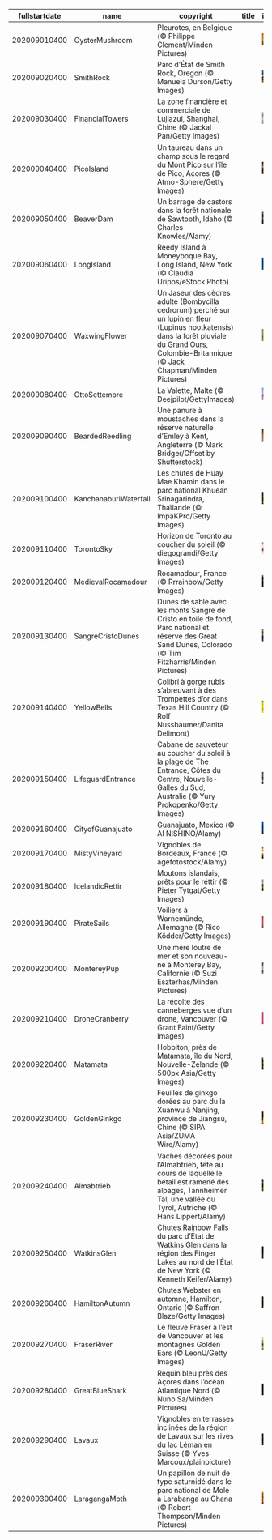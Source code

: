|fullstartdate|name|copyright|title|image|
|--|--|--|--|--|
202009010400|OysterMushroom|Pleurotes, en Belgique (© Philippe Clement/Minden Pictures)||![](/fr-CA/2020/09/202009010400OysterMushroom.jpg)|
202009020400|SmithRock|Parc d'État de Smith Rock, Oregon (© Manuela Durson/Getty Images)||![](/fr-CA/2020/09/202009020400SmithRock.jpg)|
202009030400|FinancialTowers|La zone financière et commerciale de Lujiazui, Shanghai, Chine (© Jackal Pan/Getty Images)||![](/fr-CA/2020/09/202009030400FinancialTowers.jpg)|
202009040400|PicoIsland|Un taureau dans un champ sous le regard du Mont Pico sur l’île de Pico, Açores (© Atmo-Sphere/Getty Images)||![](/fr-CA/2020/09/202009040400PicoIsland.jpg)|
202009050400|BeaverDam|Un barrage de castors dans la forêt nationale de Sawtooth, Idaho (© Charles Knowles/Alamy)||![](/fr-CA/2020/09/202009050400BeaverDam.jpg)|
202009060400|LongIsland|Reedy Island à Moneyboque Bay, Long Island, New York (© Claudia Uripos/eStock Photo)||![](/fr-CA/2020/09/202009060400LongIsland.jpg)|
202009070400|WaxwingFlower|Un Jaseur des cèdres adulte (Bombycilla cedrorum) perché sur un lupin en fleur (Lupinus nootkatensis) dans la forêt pluviale du Grand Ours, Colombie-Britannique (© Jack Chapman/Minden Pictures)||![](/fr-CA/2020/09/202009070400WaxwingFlower.jpg)|
202009080400|OttoSettembre|La Valette, Malte (© Deejpilot/GettyImages)||![](/fr-CA/2020/09/202009080400OttoSettembre.jpg)|
202009090400|BeardedReedling|Une panure à moustaches dans la réserve naturelle d’Emley à Kent, Angleterre (© Mark Bridger/Offset by Shutterstock)||![](/fr-CA/2020/09/202009090400BeardedReedling.jpg)|
202009100400|KanchanaburiWaterfall|Les chutes de Huay Mae Khamin dans le parc national Khuean Srinagarindra, Thaïlande (© ImpaKPro/Getty Images)||![](/fr-CA/2020/09/202009100400KanchanaburiWaterfall.jpg)|
202009110400|TorontoSky|Horizon de Toronto au coucher du soleil (© diegograndi/Getty Images)||![](/fr-CA/2020/09/202009110400TorontoSky.jpg)|
202009120400|MedievalRocamadour|Rocamadour, France (© Rrrainbow/Getty Images)||![](/fr-CA/2020/09/202009120400MedievalRocamadour.jpg)|
202009130400|SangreCristoDunes|Dunes de sable avec les monts Sangre de Cristo en toile de fond, Parc national et réserve des Great Sand Dunes, Colorado (© Tim Fitzharris/Minden Pictures)||![](/fr-CA/2020/09/202009130400SangreCristoDunes.jpg)|
202009140400|YellowBells|Colibri à gorge rubis s’abreuvant à des Trompettes d’or dans Texas Hill Country (© Rolf Nussbaumer/Danita Delimont)||![](/fr-CA/2020/09/202009140400YellowBells.jpg)|
202009150400|LifeguardEntrance|Cabane de sauveteur au coucher du soleil à la plage de The Entrance, Côtes du Centre, Nouvelle-Galles du Sud, Australie (© Yury Prokopenko/Getty Images)||![](/fr-CA/2020/09/202009150400LifeguardEntrance.jpg)|
202009160400|CityofGuanajuato|Guanajuato, Mexico (© AI NISHINO/Alamy)||![](/fr-CA/2020/09/202009160400CityofGuanajuato.jpg)|
202009170400|MistyVineyard|Vignobles de Bordeaux, France (© agefotostock/Alamy)||![](/fr-CA/2020/09/202009170400MistyVineyard.jpg)|
202009180400|IcelandicRettir|Moutons islandais, prêts pour le réttir (© Pieter Tytgat/Getty Images)||![](/fr-CA/2020/09/202009180400IcelandicRettir.jpg)|
202009190400|PirateSails|Voiliers à Warnemünde, Allemagne (© Rico Ködder/Getty Images)||![](/fr-CA/2020/09/202009190400PirateSails.jpg)|
202009200400|MontereyPup|Une mère loutre de mer et son nouveau-né à Monterey Bay, Californie (© Suzi Eszterhas/Minden Pictures)||![](/fr-CA/2020/09/202009200400MontereyPup.jpg)|
202009210400|DroneCranberry|La récolte des canneberges vue d’un drone, Vancouver (© Grant Faint/Getty Images)||![](/fr-CA/2020/09/202009210400DroneCranberry.jpg)|
202009220400|Matamata|Hobbiton, près de Matamata, île du Nord, Nouvelle-Zélande (© 500px Asia/Getty Images)||![](/fr-CA/2020/09/202009220400Matamata.jpg)|
202009230400|GoldenGinkgo|Feuilles de ginkgo dorées au parc du la Xuanwu à Nanjing, province de Jiangsu, Chine (© SIPA Asia/ZUMA Wire/Alamy)||![](/fr-CA/2020/09/202009230400GoldenGinkgo.jpg)|
202009240400|Almabtrieb|Vaches décorées pour l’Almabtrieb, fête au cours de laquelle le bétail est ramené des alpages, Tannheimer Tal, une vallée du Tyrol, Autriche (© Hans Lippert/Alamy)||![](/fr-CA/2020/09/202009240400Almabtrieb.jpg)|
202009250400|WatkinsGlen|Chutes Rainbow Falls du parc d’État de Watkins Glen dans la région des Finger Lakes au nord de l’État de New York (© Kenneth Keifer/Alamy)||![](/fr-CA/2020/09/202009250400WatkinsGlen.jpg)|
202009260400|HamiltonAutumn|Chutes Webster en automne, Hamilton, Ontario (© Saffron Blaze/Getty Images)||![](/fr-CA/2020/09/202009260400HamiltonAutumn.jpg)|
202009270400|FraserRiver|Le fleuve Fraser à l’est de Vancouver et les montagnes Golden Ears (© LeonU/Getty Images)||![](/fr-CA/2020/09/202009270400FraserRiver.jpg)|
202009280400|GreatBlueShark|Requin bleu près des Açores dans l’océan Atlantique Nord (© Nuno Sa/Minden Pictures)||![](/fr-CA/2020/09/202009280400GreatBlueShark.jpg)|
202009290400|Lavaux|Vignobles en terrasses inclinées de la région de Lavaux sur les rives du lac Léman en Suisse (© Yves Marcoux/plainpicture)||![](/fr-CA/2020/09/202009290400Lavaux.jpg)|
202009300400|LaragangaMoth|Un papillon de nuit de type saturnidé dans le parc national de Mole à Larabanga au Ghana (© Robert Thompson/Minden Pictures)||![](/fr-CA/2020/09/202009300400LaragangaMoth.jpg)|
